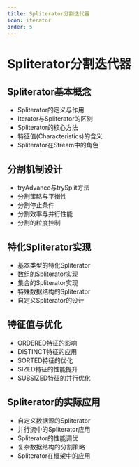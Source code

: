 ```yaml
---
title: Spliterator分割迭代器
icon: iterator
order: 5
---
```


# Spliterator分割迭代器

## Spliterator基本概念

- Spliterator的定义与作用
- Iterator与Spliterator的区别
- Spliterator的核心方法
- 特征值(Characteristics)的含义
- Spliterator在Stream中的角色

## 分割机制设计

- tryAdvance与trySplit方法
- 分割策略与平衡性
- 分割停止条件
- 分割效率与并行性能
- 分割的粒度控制

## 特化Spliterator实现

- 基本类型的特化Spliterator
- 数组的Spliterator实现
- 集合的Spliterator实现
- 特殊数据结构的Spliterator
- 自定义Spliterator的设计

## 特征值与优化

- ORDERED特征的影响
- DISTINCT特征的应用
- SORTED特征的优化
- SIZED特征的性能提升
- SUBSIZED特征的并行优化

## Spliterator的实际应用

- 自定义数据源的Spliterator
- 并行流中的Spliterator应用
- Spliterator的性能调优
- 复杂数据结构的分割策略
- Spliterator在框架中的应用
